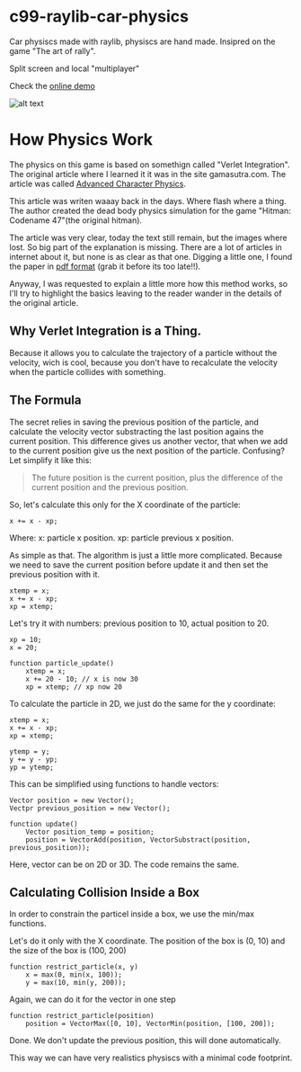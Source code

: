 # c99-raylib-car-physics
Car physiscs made with raylib, physiscs are hand made. Insipred on the game "The art of rally".

Split screen and local "multiplayer"

Check the [online demo](https://weremsoft.github.io/c99-raylib-car-physics/)

![alt text](https://github.com/WEREMSOFT/c99-raylib-car-physics/blob/master/doc_assets/demo.gif "Logo Title Text")

# How Physics Work

The physics on this game is based on somethign called "Verlet Integration". The original article where I learned it it was in the site gamasutra.com. The article was called [Advanced Character Physics](https://www.gamasutra.com/view/feature/131313/advanced_character_physics.php).

This article was writen waaay back in the days. Where flash where a thing. The author created the dead body physics simulation for the game "Hitman: Codename 47"(the original hitman).

The article was very clear, today the text still remain, but the images where lost. So big part of the explanation is missing. There are a lot of articles in internet about it, but none is as clear as that one. Digging a little one, I found the paper in [pdf format](https://www.cs.cmu.edu/afs/cs/academic/class/15462-s13/www/lec_slides/Jakobsen.pdf) (grab it before its too late!!).

Anyway, I was requested to explain a little more how this method works, so I'll try to highlight the basics leaving to the reader wander in the details of the original article.

## Why Verlet Integration is a Thing.

Because it allows you to calculate the trajectory of a particle without the velocity, wich is cool, because you don't have to recalculate the velocity when the particle collides with something.

## The Formula

The secret relies in saving the previous position of the particle, and calculate the velocity vector substracting the last position agains the current position. This difference gives us another vector, that when we add to the current position give us the next position of the particle. Confusing? Let simplify it like this:

> The future position is the current position, plus the difference of the current position and the previous position.

So, let's calculate this only for the X coordinate of the particle:

```
x += x - xp;
```

Where:
x: particle x position.
xp: particle previous x position.

As simple as that. The algorithm is just a little more complicated. Because we need to save the current position before update it and then set the previous position with it.

```
xtemp = x;
x += x - xp;
xp = xtemp;
```

Let's try it with numbers: previous position to 10, actual position to 20.

```
xp = 10;
x = 20;

function particle_update()
    xtemp = x;
    x += 20 - 10; // x is now 30
    xp = xtemp; // xp now 20

```

To calculate the particle in 2D, we just do the same for the y coordinate:

```
xtemp = x;
x += x - xp;
xp = xtemp;

ytemp = y;
y += y - yp;
yp = ytemp;
```

This can be simplified using functions to handle vectors:

```
Vector position = new Vector();
Vectpr previous_position = new Vector();

function update()
    Vector position_temp = position;
    position = VectorAdd(position, VectorSubstract(position, previous_position));
```

Here, vector can be on 2D or 3D. The code remains the same.


## Calculating Collision Inside a Box

In order to constrain the particel inside a box, we use the min/max functions.

Let's do it only with the X coordinate. The position of the box is (0, 10) and the size of the box is (100, 200)

```
function restrict_particle(x, y)
    x = max(0, min(x, 100));
    y = max(10, min(y, 200));

```

Again, we can do it for the vector in one step
```
function restrict_particle(position)
    position = VectorMax([0, 10], VectorMin(position, [100, 200]);
```

Done. We don't update the previous position, this will done automatically.

This way we can have very realistics physiscs with a minimal code footprint.